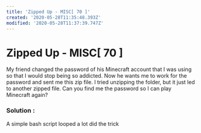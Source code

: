 ```yaml
---
title: 'Zipped Up - MISC[ 70 ]'
created: '2020-05-28T11:35:48.393Z'
modified: '2020-05-28T11:37:39.747Z'
---
```


# Zipped Up - MISC[ 70 ]

My friend changed the password of his Minecraft account that I was using so that I would stop being so addicted. Now he wants me to work for the password and sent me this zip file. I tried unzipping the folder, but it just led to another zipped file. Can you find me the password so I can play Minecraft again?

### Solution :
A simple bash script looped a lot did the trick

